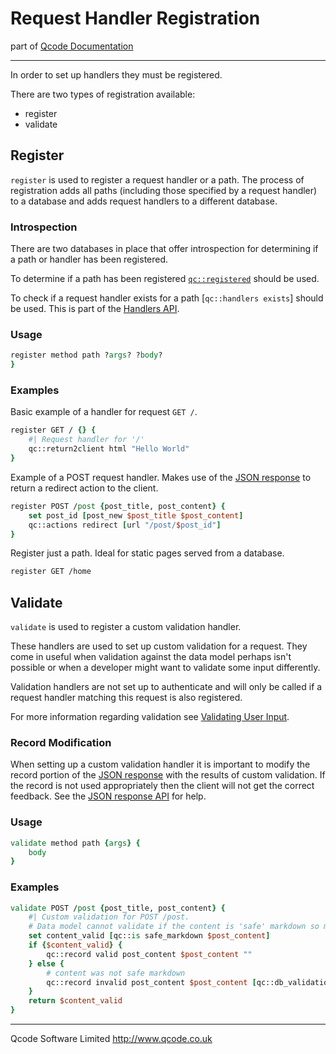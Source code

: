 Request Handler Registration
============================

part of [Qcode Documentation](index.md)

* * *

In order to set up handlers they must be registered.

There are two types of registration available:

* register
* validate

Register
--------

`register` is used to register a request handler or a path. The process of registration adds all paths (including those specified by a request handler) to a database and adds request handlers to a different database.

### Introspection

There are two databases in place that offer introspection for determining if a path or handler has been registered.

To determine if a path has been registered [`qc::registered`] should be used.

To check if a request handler exists for a path [`qc::handlers exists`] should be used. This is part of the [Handlers API].

### Usage

```tcl
register method path ?args? ?body?
}
```

### Examples

Basic example of a handler for request `GET /`.

```tcl
register GET / {} {
    #| Request handler for '/'
    qc::return2client html "Hello World"
}
```

Example of a POST request handler. Makes use of the [JSON response] to return a redirect action to the client.

```tcl
register POST /post {post_title, post_content} {
    set post_id [post_new $post_title $post_content]
    qc::actions redirect [url "/post/$post_id"]
}
```
Register just a path. Ideal for static pages served from a database.

```tcl
register GET /home
```

Validate
--------

`validate` is used to register a custom validation handler.

These handlers are used to set up custom validation for a request. They come in useful when validation against the data model perhaps isn't possible or when a developer might want to validate some input differently.

Validation handlers are not set up to authenticate and will only be called if a request handler matching this request is also registered.

For more information regarding validation see [Validating User Input].

### Record Modification

When setting up a custom validation handler it is important to modify the record portion of the [JSON response] with the results of custom validation. If the record is not used appropriately then the client will not get the correct feedback. See the [JSON response API] for help.

### Usage

```tcl
validate method path {args} {
    body
}
```

### Examples


```tcl
validate POST /post {post_title, post_content} {
    #| Custom validation for POST /post.
    # Data model cannot validate if the content is 'safe' markdown so manually validate the content.
    set content_valid [qc::is safe_markdown $post_content]
    if {$content_valid} {
        qc::record valid post_content $post_content ""
    } else {
        # content was not safe markdown
        qc::record invalid post_content $post_content [qc::db_validation_message posts post_content]
    }
    return $content_valid
}
```

* * *

Qcode Software Limited <http://www.qcode.co.uk>

[JSON response]: global-json-response.md
[JSON response API]: response_api.md
[Validating User Input]: validation.md
[`qc::registered`]: procs/registered.md
[Handlers API]: handlers-api.md